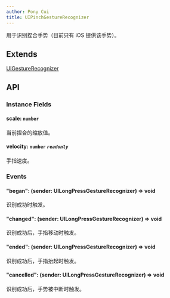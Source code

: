 ```yaml
---
author: Pony Cui
title: UIPinchGestureRecognizer
---
```


用于识别捏合手势（目前只有 iOS 提供该手势）。

## Extends

[UIGestureRecognizer](./api-uikit-uigesturerecognizer.md)

## API

### Instance Fields

#### scale: `number`
当前捏合的缩放值。

#### velocity: `number` *`readonly`* 
手指速度。

### Events

#### "began": (sender: UILongPressGestureRecognizer) => void
识别成功时触发。

#### "changed": (sender: UILongPressGestureRecognizer) => void
识别成功后，手指移动时触发。

#### "ended": (sender: UILongPressGestureRecognizer) => void
识别成功后，手指抬起时触发。

#### "cancelled": (sender: UILongPressGestureRecognizer) => void
识别成功后，手势被中断时触发。
